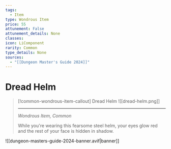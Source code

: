 ```yaml
---
tags:
  - Item
type: Wondrous Item
price: 55
attunement: False
attunement_details: None
classes:
icon: LiComponent
rarity: Common
type_details: None
sources: 
  - "[[Dungeon Master's Guide 2024]]"
---
```

# Dread Helm
>[!common-wondrous-item-callout] Dread Helm
>![[dread-helm.png]]
>
>- - -
>_Wondrous Item, Common_
>
>While you're wearing this fearsome steel helm, your eyes glow red and the rest of your face is hidden in shadow.
>


![[dungeon-masters-guide-2024-banner.avif|banner]]